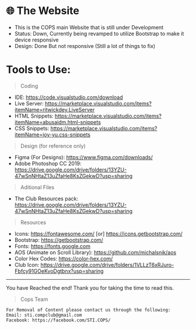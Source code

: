 # 🌐 The Website
- This is the COPS main Website that is still under Development
- Status: Down, Currently being revamped to utilize Bootstrap to make it device responsive
- Design: Done But not responsive (Still a lot of things to fix)
# Tools to Use: 

> Coding
- IDE: https://code.visualstudio.com/download
- Live Server: https://marketplace.visualstudio.com/items?itemName=ritwickdey.LiveServer
- HTML Snippets: https://marketplace.visualstudio.com/items?itemName=abusaidm.html-snippets
- CSS Snippets: https://marketplace.visualstudio.com/items?itemName=joy-yu.css-snippets
> Design (for reference only)
- Figma (For Designs): https://www.figma.com/downloads/
- Adobe Photoshop CC 2019: https://drive.google.com/drive/folders/13YZU-47wSnNHtaZ13uZfaHe8KsZGekwD?usp=sharing
> Aditional Files
- The Club Resources pack: https://drive.google.com/drive/folders/13YZU-47wSnNHtaZ13uZfaHe8KsZGekwD?usp=sharing

> Resources
- Icons: https://fontawesome.com/ [or] https://icons.getbootstrap.com/
- Bootstrap: https://getbootstrap.com/
- Fonts: https://fonts.google.com
- AOS (Animate on Scroll Library): https://github.com/michalsnik/aos
- Color Hex Codes: https://color-hex.com/ 
- Club Icon: https://drive.google.com/drive/folders/1VLLzT6xRJuro-Fbfcy91GOeKvoDgtbnx?usp=sharing



-----------------------------------------------------------------------------------------------------------------------------------------------------------
You have Reached the end! Thank you for taking the time to read this.
> Cops Team

```
For Removal of Content please contact us through the following:
Email: sti.compclub@gmail.com
Facebook: https://facebook.com/STI.COPS/
```
